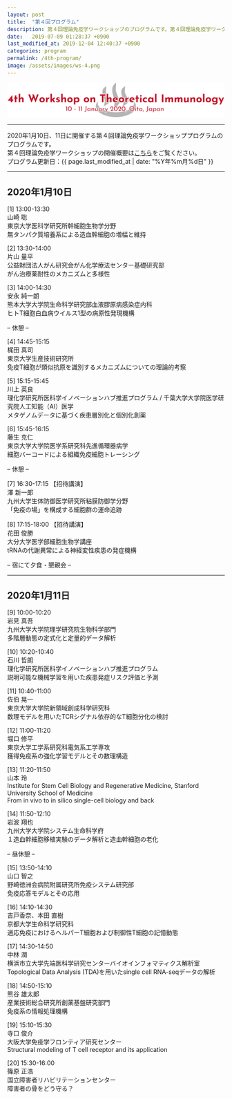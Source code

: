 ```yaml
---
layout: post
title:  "第４回プログラム"
description: 第４回理論免疫学ワークショップのプログラムです。第４回理論免疫学ワークショップの各講演の時間・講演者・講演タイトルを掲載しています。
date:   2019-07-09 01:28:37 +0900
last_modified_at: 2019-12-04 12:40:37 +0900
categories: program
permalink: /4th-program/
image: /assets/images/ws-4.png
---
```


![第４回理論免疫学ワークショップ](/assets/images/ws-4.png "第４回理論免疫学ワークショップ")

---

2020年1月10日、11日に開催する第４回理論免疫学ワークショッププログラムのプログラムです。  
第４回理論免疫学ワークショップの開催概要は[こちら](/4th-workshop)をご覧ください。  
プログラム更新日：{{ page.last_modified_at | date: "%Y年%m月%d日" }}

---

## 2020年1月10日

[1] 13:00-13:30  
山崎 聡  
東京大学医科学研究所幹細胞生物学分野  
無タンパク質培養系による造血幹細胞の増幅と維持

[2] 13:30-14:00  
片山 量平  
公益財団法人がん研究会がん化学療法センター基礎研究部  
がん治療薬耐性のメカニズムと多様性

[3] 14:00-14:30  
安永 純一朗  
熊本大学大学院生命科学研究部血液膠原病感染症内科  
ヒトT細胞白血病ウイルス1型の病原性発現機構

– 休憩 –

[4] 14:45-15:15  
梶田 真司  
東京大学生産技術研究所  
免疫T細胞が類似抗原を識別するメカニズムについての理論的考察

[5] 15:15-15:45  
川上 英良  
理化学研究所医科学イノベーションハブ推進プログラム / 千葉大学大学院医学研究院人工知能（AI）医学  
メタゲノムデータに基づく疾患層別化と個別化創薬

[6] 15:45-16:15  
藤生 克仁  
東京大学大学院医学系研究科先進循環器病学  
細胞バーコードによる組織免疫細胞トレーシング

– 休憩 –


[7] 16:30-17:15 【招待講演】  
澤 新一郎  
九州大学生体防御医学研究所粘膜防御学分野  
「免疫の場」を構成する細胞群の運命追跡

[8] 17:15-18:00 【招待講演】  
花田 俊勝  
大分大学医学部細胞生物学講座  
tRNAの代謝異常による神経変性疾患の発症機構

– 宿にて夕食・懇親会 –

---

## 2020年1月11日

[9] 10:00-10:20  
岩見 真吾  
九州大学大学院理学研究院生物科学部門  
多階層動態の定式化と定量的データ解析

[10] 10:20-10:40  
石川 哲朗  
理化学研究所医科学イノベーションハブ推進プログラム  
説明可能な機械学習を用いた疾患発症リスク評価と予測

[11] 10:40-11:00  
佐伯 晃一  
東京大学大学院新領域創成科学研究科  
数理モデルを用いたTCRシグナル依存的なT細胞分化の検討

[12] 11:00-11:20  
堀口 修平  
東京大学工学系研究科電気系工学専攻  
獲得免疫系の強化学習モデルとその数理構造

[13] 11:20-11:50  
山本 玲  
Institute for Stem Cell Biology and Regenerative Medicine, Stanford University School of Medicine  
From in vivo to in silico single-cell biology and back

[14] 11:50-12:10  
岩波 翔也  
九州大学大学院システム生命科学府  
１造血幹細胞移植実験のデータ解析と造血幹細胞の老化

– 昼休憩 –

[15] 13:50-14:10  
山口 智之  
野崎徳洲会病院附属研究所免疫システム研究部  
免疫応答モデルとその応用

[16] 14:10-14:30  
吉戸香奈、本田 直樹  
京都大学生命科学研究科  
適応免疫におけるヘルパーT細胞および制御性T細胞の記憶動態  

[17] 14:30-14:50  
中林 潤  
横浜市立大学先端医科学研究センターバイオインフォマティクス解析室  
Topological Data Analysis (TDA)を用いたsingle cell RNA-seqデータの解析

[18] 14:50-15:10  
熊谷 雄太郎  
産業技術総合研究所創薬基盤研究部門  
免疫系の情報処理機構

[19] 15:10-15:30  
寺口 俊介  
大阪大学免疫学フロンティア研究センター  
Structural modeling of T cell receptor and its application

[20] 15:30-16:00  
篠原 正浩  
国立障害者リハビリテーションセンター  
障害者の骨をどう守る？
